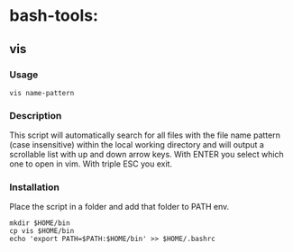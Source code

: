 # bash-tools:

## vis

### Usage
    vis name-pattern

### Description
This script will automatically search for all files with the file name pattern (case insensitive) within the local working directory and will output a scrollable list with up and down arrow keys. With ENTER you select which one to open in vim. With triple ESC you exit.

### Installation
Place the script in a folder and add that folder to PATH env.

    mkdir $HOME/bin
    cp vis $HOME/bin
    echo 'export PATH=$PATH:$HOME/bin' >> $HOME/.bashrc

